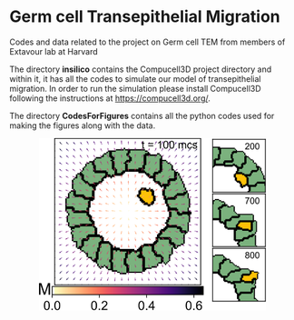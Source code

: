 # Germ cell Transepithelial Migration
Codes and data related to the project on Germ cell TEM from members of Extavour lab at Harvard

The directory **insilico** contains the Compucell3D project directory and within it, it has all the codes to simulate our model of transepithelial migration.
In order to run the simulation please install Compucell3D following the instructions at https://compucell3d.org/.  </br>

The directory **CodesForFigures** contains all the python codes used for making the figures along with the data. </br>

<div align="center">
<img src="./TEM_github_logo.svg" alt="Project diagram" width="400"/>
</div>
